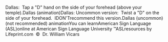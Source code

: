 Dallas:  Tap a "D" hand on the side of your forehead (above your 
  temple).Dallas (animation)Dallas: Uncommon version:  Twist a "D" on the side of your forehead.  
  IDON'Trecommend this version.Dallas (uncommon) (not recommended) 
  animationYou can learnAmerican Sign Language (ASL)online at American Sign Language University ™ASLresources by Lifeprint.com  ©  Dr. William Vicars